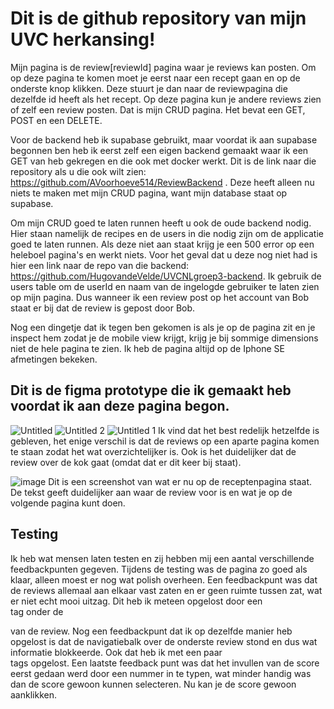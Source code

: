# Dit is de github repository van mijn UVC herkansing! 
Mijn pagina is de review\[reviewId] pagina waar je reviews kan posten. Om op deze pagina te komen moet je eerst naar een recept gaan en op de onderste knop klikken. Deze stuurt je dan naar de reviewpagina die dezelfde id heeft als het recept. Op deze pagina kun je andere reviews zien of zelf een review posten. Dat is mijn CRUD pagina. Het bevat een GET, POST en een DELETE. 

Voor de backend heb ik supabase gebruikt, maar voordat ik aan supabase begonnen ben heb ik eerst zelf een eigen backend gemaakt waar ik een GET van heb gekregen en die ook met docker werkt. Dit is de link naar die repository als u die ook wilt zien: https://github.com/AVoorhoeve514/ReviewBackend . Deze heeft alleen nu niets te maken met mijn CRUD pagina, want mijn database staat op supabase. 

Om mijn CRUD goed te laten runnen heeft u ook de oude backend nodig. Hier staan namelijk de recipes en de users in die nodig zijn om de applicatie goed te laten runnen.  Als deze niet aan staat krijg je een 500 error op een heleboel pagina's en werkt niets. Voor het geval dat u deze nog niet had is hier een link naar de repo van die backend: https://github.com/HugovandeVelde/UVCNLgroep3-backend. Ik gebruik de users table om de userId en naam van de ingelogde gebruiker te laten zien op mijn pagina. Dus wanneer ik een review post op het account van Bob staat er bij dat de review is gepost door Bob.

Nog een dingetje dat ik tegen ben gekomen is als je op de pagina zit en je inspect hem zodat je de mobile view krijgt, krijg je bij sommige dimensions niet de hele pagina te zien. Ik heb de pagina altijd op de Iphone SE afmetingen bekeken.


## Dit is de figma prototype die ik gemaakt heb voordat ik aan deze pagina begon.
![Untitled](https://github.com/AVoorhoeve514/ReviewFrontend/assets/123942665/56b420cd-5ead-4e33-b49d-82c5fb798e4e)
![Untitled 2](https://github.com/AVoorhoeve514/ReviewFrontend/assets/123942665/4e9bf204-5f7d-40cf-b02d-982f525c03e8)
![Untitled 1](https://github.com/AVoorhoeve514/ReviewFrontend/assets/123942665/322642b1-64d5-4c7d-9c81-877d74aca0db)
Ik vind dat het best redelijk hetzelfde is gebleven, het enige verschil is dat de reviews op een aparte pagina komen te staan zodat het wat overzichtelijker is. Ook is het duidelijker dat de review over de kok gaat (omdat dat er dit keer bij staat).

![image](https://github.com/AVoorhoeve514/ReviewFrontend/assets/123942665/ce1759cf-8e34-470c-81e3-d4831692624e)
Dit is een screenshot van wat er nu op de receptenpagina staat. De tekst geeft duidelijker aan waar de review voor is en wat je op de volgende pagina kunt doen.


## Testing

Ik heb wat mensen laten testen en zij hebben mij een aantal verschillende feedbackpunten gegeven. Tijdens de testing was de pagina zo goed als klaar, alleen moest er nog wat polish overheen. Een feedbackpunt was dat de reviews allemaal aan elkaar vast zaten en er geen ruimte tussen zat, wat er niet echt mooi uitzag. Dit heb ik meteen opgelost door een <br> tag onder de <div> van de review. Nog een feedbackpunt dat ik op dezelfde manier heb opgelost is dat de navigatiebalk over de onderste review stond en dus wat informatie blokkeerde. Ook dat heb ik met een paar <br> tags opgelost. Een laatste feedback punt was dat het invullen van de score eerst gedaan werd door een nummer in te typen, wat minder handig was dan de score gewoon kunnen selecteren. Nu kan je de score gewoon aanklikken.
